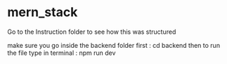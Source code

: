 ﻿# mern_stack
Go to the Instruction folder to see how this was structured

make sure you go inside the backend folder first : cd backend
then to run the file type in terminal : npm run dev
